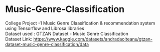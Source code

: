 # Music-Genre-Classification
College Project -1 
Music Genre Claasification & recommendation system using Tensorflow and Librosa libraries  
Dataset used : GTZAN Dataset - Music Genre Classification  
Dataset Link: https://www.kaggle.com/datasets/andradaolteanu/gtzan-dataset-music-genre-classification/data
